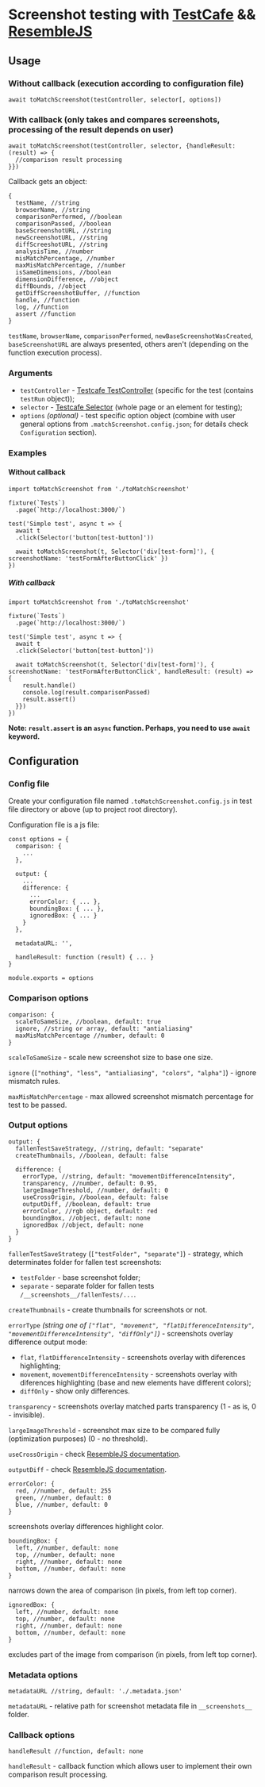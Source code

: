 Screenshot testing with [TestCafe](https://github.com/DevExpress/testcafe) && [ResembleJS](https://github.com/HuddleEng/Resemble.js)
=====================

Usage
-----------------------------------
### Without callback (execution according to configuration file)
```
await toMatchScreenshot(testController, selector[, options])
```

### With callback (only takes and compares screenshots, processing of the result depends on user)
```
await toMatchScreenshot(testController, selector, {handleResult: (result) => {
  //comparison result processing
}})
```

Callback gets an object:
```
{
  testName, //string
  browserName, //string
  comparisonPerformed, //boolean
  comparisonPassed, //boolean
  baseScreenshotURL, //string
  newScreenshotURL, //string
  diffScreeshotURL, //string
  analysisTime, //number
  misMatchPercentage, //number
  maxMisMatchPercentage, //number
  isSameDimensions, //boolean
  dimensionDifference, //object
  diffBounds, //object
  getDiffScreenshotBuffer, //function
  handle, //function
  log, //function
  assert //function
}
```

`testName`, `browserName`, `comparisonPerformed`, `newBaseScreenshotWasCreated`, `baseScreenshotURL` are always presented, others aren't (depending on the function execution process).

### Arguments
* `testController` - [Testcafe TestController](https://devexpress.github.io/testcafe/documentation/test-api/test-code-structure.html#test-controller) (specific for the test (contains `testRun` object));
* `selector` - [Testcafe Selector](https://devexpress.github.io/testcafe/documentation/test-api/selecting-page-elements/selectors/) (whole page or an element for testing);
* `options` _(optional)_ - test specific option object (combine with user general options from `.matchScreenshot.config.json`; for details check `Configuration` section).

### Examples
#### Without callback
```import { Selector } from 'testcafe'
import toMatchScreenshot from './toMatchScreenshot'

fixture(`Tests`)
  .page(`http://localhost:3000/`)

test('Simple test', async t => {
  await t
  .click(Selector('button[test-button]'))

  await toMatchScreenshot(t, Selector('div[test-form]'), { screenshotName: 'testFormAfterButtonClick' })
})
```

##### With callback
```import { Selector } from 'testcafe'
import toMatchScreenshot from './toMatchScreenshot'

fixture(`Tests`)
  .page(`http://localhost:3000/`)

test('Simple test', async t => {
  await t
  .click(Selector('button[test-button]'))

  await toMatchScreenshot(t, Selector('div[test-form]'), { screenshotName: 'testFormAfterButtonClick', handleResult: (result) => {
    result.handle()
    console.log(result.comparisonPassed)
    result.assert()
  }})
})
```

**Note: `result.assert` is an `async` function. Perhaps, you need to use `await` keyword.**

Configuration
-----------------------------------
### Config file

Create your configuration file named `.toMatchScreenshot.config.js` in test file directory or above (up to project root directory).

Configuration file is a js file:

```
const options = {
  comparison: {
    ...
  },

  output: {
    ...
    difference: {
      ...
      errorColor: { ... },
      boundingBox: { ... },
      ignoredBox: { ... }
    }
  },

  metadataURL: '',

  handleResult: function (result) { ... }
}

module.exports = options
```

### Comparison options
```
comparison: {
  scaleToSameSize, //boolean, default: true
  ignore, //string or array, default: "antialiasing"
  maxMisMatchPercentage //number, default: 0
}
```
`scaleToSameSize` - scale new screenshot size to base one size.

`ignore` (`["nothing", "less", "antialiasing", "colors", "alpha"]`) - ignore mismatch rules.

`maxMisMatchPercentage` - max allowed screenshot mismatch percentage for test to be passed.

### Output options
```
output: {
  fallenTestSaveStrategy, //string, default: "separate"
  createThumbnails, //boolean, default: false

  difference: {
    errorType, //string, default: "movementDifferenceIntensity",
    transparency, //number, default: 0.95,
    largeImageThreshold, //number, default: 0
    useCrossOrigin, //boolean, default: false
    outputDiff, //boolean, default: true
    errorColor, //rgb object, default: red
    boundingBox, //object, default: none
    ignoredBox //object, default: none
  }
}
```
`fallenTestSaveStrategy` (`["testFolder", "separate"]`) - strategy, which determinates folder for fallen test screenshots:
  * `testFolder` - base screenshot folder;
  * `separate` - separate folder for fallen tests `/__screenshots__/fallenTests/...`.

`createThumbnails` - create thumbnails for screenshots or not.

`errorType` _(string one of `["flat", "movement", "flatDifferenceIntensity", "movementDifferenceIntensity", "diffOnly"]`)_ - screenshots overlay difference output mode:
  * `flat`, `flatDifferenceIntensity` - screenshots overlay with diferences highlighting;
  * `movement`, `movementDifferenceIntensity` - screenshots overlay with diferences highlighting (base and new elements have different colors);
  * `diffOnly` - show only differences.

`transparency` - screenshots overlay matched parts transparency (1 - as is, 0 - invisible).

`largeImageThreshold` - screenshot max size to be compared fully (optimization purposes) (0 - no threshold).

`useCrossOrigin` - check [ResembleJS documentation](https://github.com/HuddleEng/Resemble.js).

`outputDiff` - check [ResembleJS documentation](https://github.com/HuddleEng/Resemble.js).

```
errorColor: {
  red, //number, default: 255
  green, //number, default: 0
  blue, //number, default: 0
}
```
screenshots overlay differences highlight color.


```
boundingBox: {
  left, //number, default: none
  top, //number, default: none
  right, //number, default: none
  bottom, //number, default: none
}
```
narrows down the area of comparison (in pixels, from left top corner).


```
ignoredBox: {
  left, //number, default: none
  top, //number, default: none
  right, //number, default: none
  bottom, //number, default: none
}
```
excludes part of the image from comparison (in pixels, from left top corner).

### Metadata options
```
metadataURL //string, default: './.metadata.json'
```

`metadataURL` - relative path for screenshot metadata file in `__screenshots__` folder.

### Callback options
```
handleResult //function, default: none
```

`handleResult` - callback function which allows user to implement their own comparison result processing.
